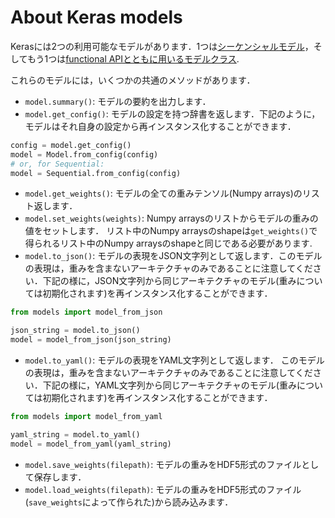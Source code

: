 # About Keras models

Kerasには2つの利用可能なモデルがあります．1つは[シーケンシャルモデル](/models/sequential)，そしてもう1つは[functional APIとともに用いるモデルクラス](/models/model).

これらのモデルには，いくつかの共通のメソッドがあります．

- `model.summary()`: モデルの要約を出力します．
- `model.get_config()`: モデルの設定を持つ辞書を返します．下記のように，モデルはそれ自身の設定から再インスタンス化することができます．
```python
config = model.get_config()
model = Model.from_config(config)
# or, for Sequential:
model = Sequential.from_config(config)
```

- `model.get_weights()`: モデルの全ての重みテンソル(Numpy arrays)のリスト返します．
- `model.set_weights(weights)`: Numpy arraysのリストからモデルの重みの値をセットします． リスト中のNumpy arraysのshapeは`get_weights()`で得られるリスト中のNumpy arraysのshapeと同じである必要があります.
- `model.to_json()`: モデルの表現をJSON文字列として返します．このモデルの表現は，重みを含まないアーキテクチャのみであることに注意してください．下記の様に，JSON文字列から同じアーキテクチャのモデル(重みについては初期化されます)を再インスタンス化することができます．

```python
from models import model_from_json

json_string = model.to_json()
model = model_from_json(json_string)
```
- `model.to_yaml()`: モデルの表現をYAML文字列として返します． このモデルの表現は，重みを含まないアーキテクチャのみであることに注意してください．下記の様に，YAML文字列から同じアーキテクチャのモデル(重みについては初期化されます)を再インスタンス化することができます．
```python
from models import model_from_yaml

yaml_string = model.to_yaml()
model = model_from_yaml(yaml_string)
```
- `model.save_weights(filepath)`: モデルの重みをHDF5形式のファイルとして保存します．
- `model.load_weights(filepath)`: モデルの重みをHDF5形式のファイル(`save_weights`によって作られた)から読み込みます．






